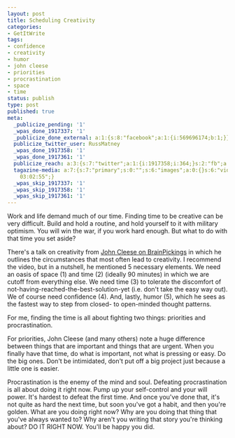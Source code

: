 ```yaml
---
layout: post
title: Scheduling Creativity
categories:
- GetItWrite
tags:
- confidence
- creativity
- humor
- john cleese
- priorities
- procrastination
- space
- time
status: publish
type: post
published: true
meta:
  _publicize_pending: '1'
  _wpas_done_1917337: '1'
  _publicize_done_external: a:1:{s:8:"facebook";a:1:{i:569696174;b:1;}}
  publicize_twitter_user: RussMatney
  _wpas_done_1917358: '1'
  _wpas_done_1917361: '1'
  publicize_reach: a:3:{s:7:"twitter";a:1:{i:1917358;i:364;}s:2:"fb";a:1:{i:1917337;i:650;}s:2:"wp";a:1:{i:0;i:3;}}
  tagazine-media: a:7:{s:7:"primary";s:0:"";s:6:"images";a:0:{}s:6:"videos";a:0:{}s:11:"image_count";i:0;s:6:"author";s:8:"35796325";s:7:"blog_id";s:8:"41621342";s:9:"mod_stamp";s:19:"2013-02-17
    03:02:55";}
  _wpas_skip_1917337: '1'
  _wpas_skip_1917358: '1'
  _wpas_skip_1917361: '1'
---
```

Work and life demand much of our time. Finding time to be creative can be very difficult. Build and hold a routine, and hold yourself to it with military optimism. You will win the war, if you work hard enough. But what to do with that time you set aside?

There's a talk on creativity from <a title="John Cleese on Creativity" href="http://www.brainpickings.org/index.php/2012/04/12/john-cleese-on-creativity-1991/">John Cleese on BrainPickings</a> in which he outlines the circumstances that most often lead to creativity. I recommend the video, but in a nutshell, he mentioned 5 necessary elements. We need an oasis of space (1) and time (2) (ideally 90 minutes) in which we are cutoff from everything else. We need time (3) to tolerate the discomfort of not-having-reached-the-best-solution-yet (i.e. don't take the easy way out). We of course need confidence (4). And, lastly, humor (5), which he sees as the fastest way to step from closed- to open-minded thought patterns.

For me, finding the time is all about fighting two things: priorities and procrastination.

For priorities, John Cleese (and many others) note a huge difference between things that are important and things that are urgent. When you finally have that time, do what is important, not what is pressing or easy. Do the big ones. Don't be intimidated, don't put off a big project just because a little one is easier.

Procrastination is the enemy of the mind and soul. Defeating procrastination is all about doing it right now. Pump up your self-control and your will power. It's hardest to defeat the first time. And once you've done that, it's not quite as hard the next time, but soon you've got a habit, and then you're golden. What are you doing right now? Why are you doing that thing that you've always wanted to? Why aren't you writing that story you're thinking about? DO IT RIGHT NOW. You'll be happy you did.

